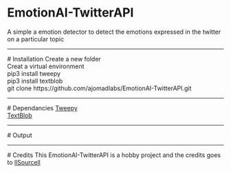 # EmotionAI-TwitterAPI
A simple a emotion detector to detect the emotions expressed in the twitter on a particular topic
<hr>
# Installation
  Create a new folder<br>
  Creat a virtual environment<br>
  pip3 install tweepy<br>
  pip3 install textblob<br>
  git clone https://github.com/ajomadlabs/EmotionAI-TwitterAPI.git<br>
<hr>
# Dependancies
  <a href="http://docs.tweepy.org/en/v3.5.0/">Tweepy</a><br>
  <a href="https://textblob.readthedocs.io/en/dev/">TextBlob</a><br>
<hr>
# Output
<hr>
# Credits
  This EmotionAI-TwitterAPI is a hobby project and the credits goes to <a href="https://github.com/llSourcell/">llSourcell</a>
